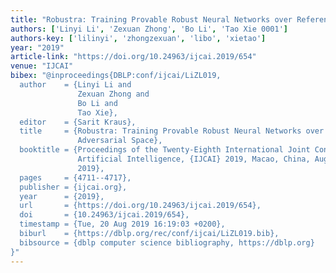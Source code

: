 ```yaml
---
title: "Robustra: Training Provable Robust Neural Networks over Reference Adversarial Space"
authors: ['Linyi Li', 'Zexuan Zhong', 'Bo Li', 'Tao Xie 0001']
authors-key: ['lilinyi', 'zhongzexuan', 'libo', 'xietao']
year: "2019"
article-link: "https://doi.org/10.24963/ijcai.2019/654"
venue: "IJCAI"
bibex: "@inproceedings{DBLP:conf/ijcai/LiZL019,
  author    = {Linyi Li and
               Zexuan Zhong and
               Bo Li and
               Tao Xie},
  editor    = {Sarit Kraus},
  title     = {Robustra: Training Provable Robust Neural Networks over Reference
               Adversarial Space},
  booktitle = {Proceedings of the Twenty-Eighth International Joint Conference on
               Artificial Intelligence, {IJCAI} 2019, Macao, China, August 10-16,
               2019},
  pages     = {4711--4717},
  publisher = {ijcai.org},
  year      = {2019},
  url       = {https://doi.org/10.24963/ijcai.2019/654},
  doi       = {10.24963/ijcai.2019/654},
  timestamp = {Tue, 20 Aug 2019 16:19:03 +0200},
  biburl    = {https://dblp.org/rec/conf/ijcai/LiZL019.bib},
  bibsource = {dblp computer science bibliography, https://dblp.org}
}"
---
```

